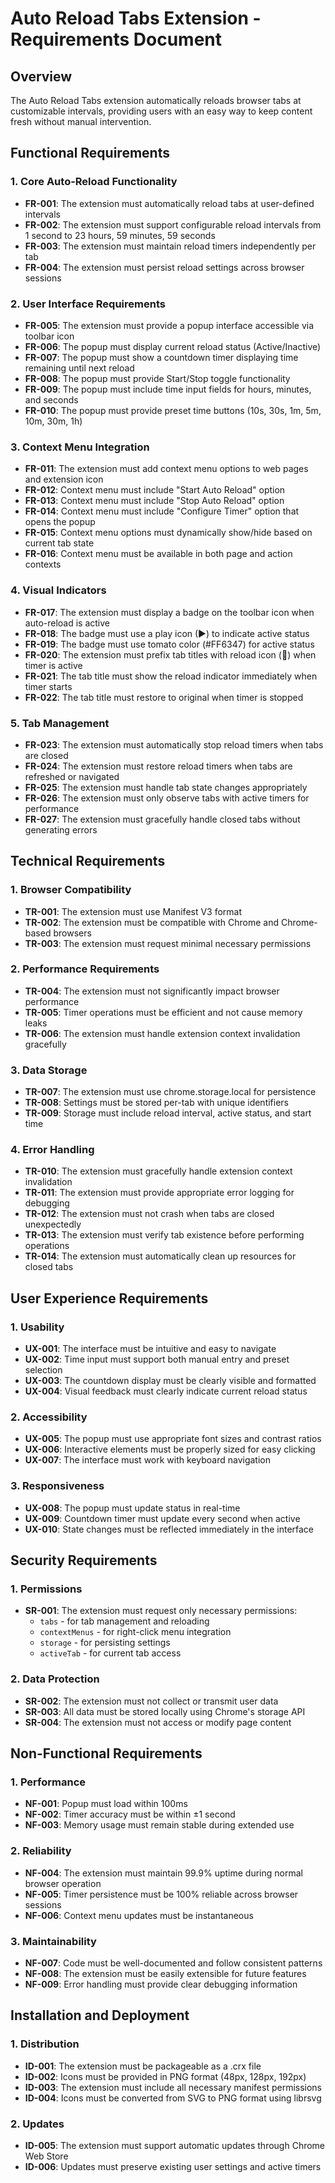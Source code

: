 # Auto Reload Tabs Extension - Requirements Document

## Overview
The Auto Reload Tabs extension automatically reloads browser tabs at customizable intervals, providing users with an easy way to keep content fresh without manual intervention.

## Functional Requirements

### 1. Core Auto-Reload Functionality
- **FR-001**: The extension must automatically reload tabs at user-defined intervals
- **FR-002**: The extension must support configurable reload intervals from 1 second to 23 hours, 59 minutes, 59 seconds
- **FR-003**: The extension must maintain reload timers independently per tab
- **FR-004**: The extension must persist reload settings across browser sessions

### 2. User Interface Requirements
- **FR-005**: The extension must provide a popup interface accessible via toolbar icon
- **FR-006**: The popup must display current reload status (Active/Inactive)
- **FR-007**: The popup must show a countdown timer displaying time remaining until next reload
- **FR-008**: The popup must provide Start/Stop toggle functionality
- **FR-009**: The popup must include time input fields for hours, minutes, and seconds
- **FR-010**: The popup must provide preset time buttons (10s, 30s, 1m, 5m, 10m, 30m, 1h)

### 3. Context Menu Integration
- **FR-011**: The extension must add context menu options to web pages and extension icon
- **FR-012**: Context menu must include "Start Auto Reload" option
- **FR-013**: Context menu must include "Stop Auto Reload" option
- **FR-014**: Context menu must include "Configure Timer" option that opens the popup
- **FR-015**: Context menu options must dynamically show/hide based on current tab state
- **FR-016**: Context menu must be available in both page and action contexts

### 4. Visual Indicators
- **FR-017**: The extension must display a badge on the toolbar icon when auto-reload is active
- **FR-018**: The badge must use a play icon (▶) to indicate active status
- **FR-019**: The badge must use tomato color (#FF6347) for active status
- **FR-020**: The extension must prefix tab titles with reload icon (🔄) when timer is active
- **FR-021**: The tab title must show the reload indicator immediately when timer starts
- **FR-022**: The tab title must restore to original when timer is stopped

### 5. Tab Management
- **FR-023**: The extension must automatically stop reload timers when tabs are closed
- **FR-024**: The extension must restore reload timers when tabs are refreshed or navigated
- **FR-025**: The extension must handle tab state changes appropriately
- **FR-026**: The extension must only observe tabs with active timers for performance
- **FR-027**: The extension must gracefully handle closed tabs without generating errors

## Technical Requirements

### 1. Browser Compatibility
- **TR-001**: The extension must use Manifest V3 format
- **TR-002**: The extension must be compatible with Chrome and Chrome-based browsers
- **TR-003**: The extension must request minimal necessary permissions

### 2. Performance Requirements
- **TR-004**: The extension must not significantly impact browser performance
- **TR-005**: Timer operations must be efficient and not cause memory leaks
- **TR-006**: The extension must handle extension context invalidation gracefully

### 3. Data Storage
- **TR-007**: The extension must use chrome.storage.local for persistence
- **TR-008**: Settings must be stored per-tab with unique identifiers
- **TR-009**: Storage must include reload interval, active status, and start time

### 4. Error Handling
- **TR-010**: The extension must gracefully handle extension context invalidation
- **TR-011**: The extension must provide appropriate error logging for debugging
- **TR-012**: The extension must not crash when tabs are closed unexpectedly
- **TR-013**: The extension must verify tab existence before performing operations
- **TR-014**: The extension must automatically clean up resources for closed tabs

## User Experience Requirements

### 1. Usability
- **UX-001**: The interface must be intuitive and easy to navigate
- **UX-002**: Time input must support both manual entry and preset selection
- **UX-003**: The countdown display must be clearly visible and formatted
- **UX-004**: Visual feedback must clearly indicate current reload status

### 2. Accessibility
- **UX-005**: The popup must use appropriate font sizes and contrast ratios
- **UX-006**: Interactive elements must be properly sized for easy clicking
- **UX-007**: The interface must work with keyboard navigation

### 3. Responsiveness
- **UX-008**: The popup must update status in real-time
- **UX-009**: Countdown timer must update every second when active
- **UX-010**: State changes must be reflected immediately in the interface

## Security Requirements

### 1. Permissions
- **SR-001**: The extension must request only necessary permissions:
  - `tabs` - for tab management and reloading
  - `contextMenus` - for right-click menu integration
  - `storage` - for persisting settings
  - `activeTab` - for current tab access

### 2. Data Protection
- **SR-002**: The extension must not collect or transmit user data
- **SR-003**: All data must be stored locally using Chrome's storage API
- **SR-004**: The extension must not access or modify page content

## Non-Functional Requirements

### 1. Performance
- **NF-001**: Popup must load within 100ms
- **NF-002**: Timer accuracy must be within ±1 second
- **NF-003**: Memory usage must remain stable during extended use

### 2. Reliability
- **NF-004**: The extension must maintain 99.9% uptime during normal browser operation
- **NF-005**: Timer persistence must be 100% reliable across browser sessions
- **NF-006**: Context menu updates must be instantaneous

### 3. Maintainability
- **NF-007**: Code must be well-documented and follow consistent patterns
- **NF-008**: The extension must be easily extensible for future features
- **NF-009**: Error handling must provide clear debugging information

## Installation and Deployment

### 1. Distribution
- **ID-001**: The extension must be packageable as a .crx file
- **ID-002**: Icons must be provided in PNG format (48px, 128px, 192px)
- **ID-003**: The extension must include all necessary manifest permissions
- **ID-004**: Icons must be converted from SVG to PNG format using librsvg

### 2. Updates
- **ID-005**: The extension must support automatic updates through Chrome Web Store
- **ID-006**: Updates must preserve existing user settings and active timers
